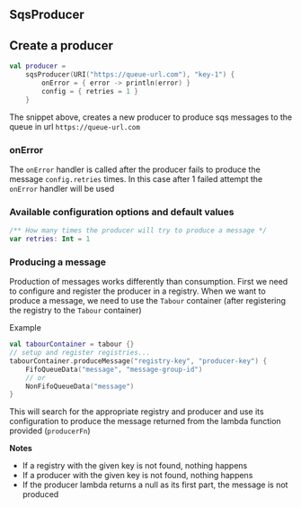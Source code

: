 ## SqsProducer

## Create a producer

```kotlin
val producer =
    sqsProducer(URI("https://queue-url.com"), "key-1") {
        onError = { error -> println(error) }
        config = { retries = 1 }
    }
```

The snippet above, creates a new producer to produce sqs messages to the queue in url `https://queue-url.com`

### onError

The `onError` handler is called after the producer fails to produce the message `config.retries` times.
In this case after 1 failed attempt the `onError` handler will be used

### Available configuration options and default values

```kotlin
/** How many times the producer will try to produce a message */
var retries: Int = 1
```

### Producing a message

Production of messages works differently than consumption.
First we need to configure and register the producer in a registry.
When we want to produce a message, we need to use the `Tabour`
container (after registering the registry to the `Tabour` container)

Example

```kotlin
val tabourContainer = tabour {}
// setup and register registries...
tabourContainer.produceMessage("registry-key", "producer-key") {
    FifoQueueData("message", "message-group-id")
    // or
    NonFifoQueueData("message")
}

```

This will search for the appropriate registry and producer and use its configuration to produce the message
returned from the lambda function provided (`producerFn`)

**Notes**

- If a registry with the given key is not found, nothing happens
- If a producer with the given key is not found, nothing happens
- If the producer lambda returns a null as its first part, the message is not produced

